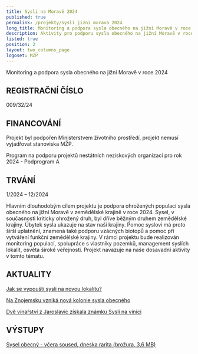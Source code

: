 ```yaml
---
title: Sysli na Moravě 2024
published: true
permalink: /projekty/sysli_jizni_morava_2024
long_title: Monitoring a podpora sysla obecného na jižní Moravě v roce 2024
description: Aktivity pro podporu sysla obecného na jižní Moravě v roce 2024
listed: true
position: 2
layout: two_columns_page
logoset: MZP
---
```

Monitoring a podpora sysla obecného na jižní Moravě v roce 2024

## REGISTRAČNÍ ČÍSLO

009/32/24



## FINANCOVÁNÍ

Projekt byl podpořen Ministerstvem životního prostředí, projekt nemusí vyjadřovat stanoviska MŽP.



Program na podporu projektů nestátních neziskových organizací pro rok 2024 - Podprogram A







## TRVÁNÍ

1/2024 – 12/2024



Hlavním dlouhodobým cílem projektu je podpora ohrožených populací sysla obecného na jižní Moravě v zemědělské krajině v roce 2024. Sysel, v současnosti kriticky ohrožený druh, byl dříve běžným druhem zemědělské krajiny. Úbytek sysla ukazuje na stav naší krajiny. Pomoc syslovi má proto širší uplatnění, znamená také podporu vzácných biotopů a pomoc při vytváření funkční zemědělské krajiny. V rámci projektu bude realizován monitoring populací, spolupráce s vlastníky pozemků, management syslích lokalit, osvěta široké veřejnosti. Projekt navazuje na naše dosavadní aktivity v tomto tématu.



## AKTUALITY 

[Jak se vypouští sysli na novou lokalitu?](/news/jak-se-vypouští-sysli-na-novou-lokalitu)



[Na Znojemsku vzniká nová kolonie sysla obecného](/news/na-znojemsku-vzniká-nová-kolonie-sysla-obecného)



[Dvě vinařství z Jaroslavic získala známku Sysli na vinici](/news/dvě-vinařství-z-jaroslavic-získala-známku-sysli-na-vinici)

## VÝSTUPY

[Sysel obecný - včera soused, dneska rarita (brožura, 3,6 MB)](/media/ALKA_brozura_sysel_2024_web.pdf/)
